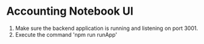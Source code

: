 # Accounting Notebook UI
1. Make sure the backend application is running and listening on port 3001.
2. Execute the command 'npm run runApp'
